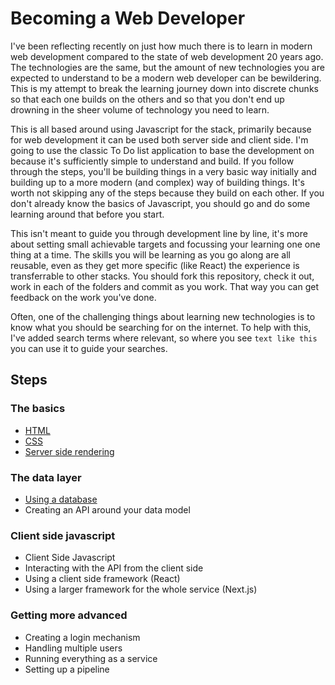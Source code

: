 # Becoming a Web Developer

I've been reflecting recently on just how much there is to learn in modern web development compared to the state of web development 20 years ago. The technologies are the same, but the amount of new technologies you are expected to understand to be a modern web developer can be bewildering. This is my attempt to break the learning journey down into discrete chunks so that each one builds on the others and so that you don't end up drowning in the sheer volume of technology you need to learn.

This is all based around using Javascript for the stack, primarily because for web development it can be used both server side and client side. I'm going to use the classic To Do list application to base the development on because it's sufficiently simple to understand and build. If you follow through the steps, you'll be building things in a very basic way initially and building up to a more modern (and complex) way of building things. It's worth not skipping any of the steps because they build on each other. If you don't already know the basics of Javascript, you should go and do some learning around that before you start.

This isn't meant to guide you through development line by line, it's more about setting small achievable targets and focussing your learning one one thing at a time. The skills you will be learning as you go along are all reusable, even as they get more specific (like React) the experience is transferrable to other stacks. You should fork this repository, check it out, work in each of the folders and commit as you work. That way you can get feedback on the work you've done.

Often, one of the challenging things about learning new technologies is to know what you should be searching for on the internet. To help with this, I've added search terms where relevant, so where you see `text like this` you can use it to guide your searches.

## Steps

### The basics

- [HTML](01-html)
- [CSS](02-css)
- [Server side rendering](03-server-side-rendering)

### The data layer

- [Using a database](04-using-a-database)
- Creating an API around your data model

### Client side javascript

- Client Side Javascript
- Interacting with the API from the client side
- Using a client side framework (React)
- Using a larger framework for the whole service (Next.js)

### Getting more advanced

- Creating a login mechanism
- Handling multiple users
- Running everything as a service
- Setting up a pipeline
